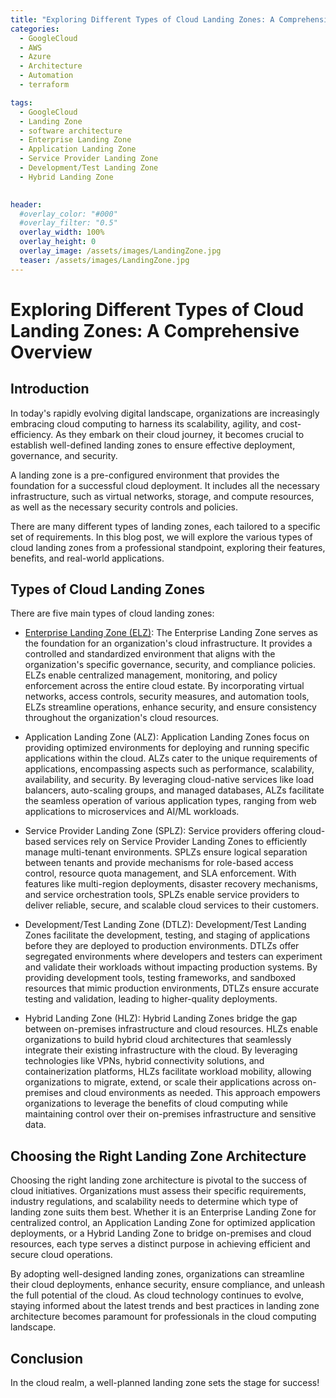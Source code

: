 ```yaml
---
title: "Exploring Different Types of Cloud Landing Zones: A Comprehensive Overview"
categories:
  - GoogleCloud
  - AWS
  - Azure
  - Architecture
  - Automation
  - terraform

tags:
  - GoogleCloud
  - Landing Zone
  - software architecture
  - Enterprise Landing Zone
  - Application Landing Zone 
  - Service Provider Landing Zone
  - Development/Test Landing Zone
  - Hybrid Landing Zone
  

header:
  #overlay_color: "#000"
  #overlay_filter: "0.5"
  overlay_width: 100%
  overlay_height: 0
  overlay_image: /assets/images/LandingZone.jpg
  teaser: /assets/images/LandingZone.jpg
---
```


# Exploring Different Types of Cloud Landing Zones: A Comprehensive Overview

## Introduction

In today's rapidly evolving digital landscape, organizations are increasingly embracing cloud computing to harness its scalability, agility, and cost-efficiency. As they embark on their cloud journey, it becomes crucial to establish well-defined landing zones to ensure effective deployment, governance, and security.

A landing zone is a pre-configured environment that provides the foundation for a successful cloud deployment. It includes all the necessary infrastructure, such as virtual networks, storage, and compute resources, as well as the necessary security controls and policies.

There are many different types of landing zones, each tailored to a specific set of requirements. In this blog post, we will explore the various types of cloud landing zones from a professional standpoint, exploring their features, benefits, and real-world applications.

## Types of Cloud Landing Zones

There are five main types of cloud landing zones:

- [Enterprise Landing Zone (ELZ)](https://cloudsaunter.github.io/googlecloud/aws/azure/architecture/automation/terraform/EnterpriseLandingZone/): The Enterprise Landing Zone serves as the foundation for an organization's cloud infrastructure. It provides a controlled and standardized environment that aligns with the organization's specific governance, security, and compliance policies. ELZs enable centralized management, monitoring, and policy enforcement across the entire cloud estate. By incorporating virtual networks, access controls, security measures, and automation tools, ELZs streamline operations, enhance security, and ensure consistency throughout the organization's cloud resources.

- Application Landing Zone (ALZ): Application Landing Zones focus on providing optimized environments for deploying and running specific applications within the cloud. ALZs cater to the unique requirements of applications, encompassing aspects such as performance, scalability, availability, and security. By leveraging cloud-native services like load balancers, auto-scaling groups, and managed databases, ALZs facilitate the seamless operation of various application types, ranging from web applications to microservices and AI/ML workloads.

- Service Provider Landing Zone (SPLZ): Service providers offering cloud-based services rely on Service Provider Landing Zones to efficiently manage multi-tenant environments. SPLZs ensure logical separation between tenants and provide mechanisms for role-based access control, resource quota management, and SLA enforcement. With features like multi-region deployments, disaster recovery mechanisms, and service orchestration tools, SPLZs enable service providers to deliver reliable, secure, and scalable cloud services to their customers.

- Development/Test Landing Zone (DTLZ): Development/Test Landing Zones facilitate the development, testing, and staging of applications before they are deployed to production environments. DTLZs offer segregated environments where developers and testers can experiment and validate their workloads without impacting production systems. By providing development tools, testing frameworks, and sandboxed resources that mimic production environments, DTLZs ensure accurate testing and validation, leading to higher-quality deployments.
- Hybrid Landing Zone (HLZ): Hybrid Landing Zones bridge the gap between on-premises infrastructure and cloud resources. HLZs enable organizations to build hybrid cloud architectures that seamlessly integrate their existing infrastructure with the cloud. By leveraging technologies like VPNs, hybrid connectivity solutions, and containerization platforms, HLZs facilitate workload mobility, allowing organizations to migrate, extend, or scale their applications across on-premises and cloud environments as needed. This approach empowers organizations to leverage the benefits of cloud computing while maintaining control over their on-premises infrastructure and sensitive data.

## Choosing the Right Landing Zone Architecture

Choosing the right landing zone architecture is pivotal to the success of cloud initiatives. Organizations must assess their specific requirements, industry regulations, and scalability needs to determine which type of landing zone suits them best. Whether it is an Enterprise Landing Zone for centralized control, an Application Landing Zone for optimized application deployments, or a Hybrid Landing Zone to bridge on-premises and cloud resources, each type serves a distinct purpose in achieving efficient and secure cloud operations.

By adopting well-designed landing zones, organizations can streamline their cloud deployments, enhance security, ensure compliance, and unleash the full potential of the cloud. As cloud technology continues to evolve, staying informed about the latest trends and best practices in landing zone architecture becomes paramount for professionals in the cloud computing landscape.

## Conclusion

In the cloud realm, a well-planned landing zone sets the stage for success!
